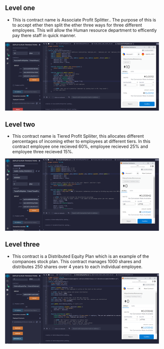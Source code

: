 ## Level one 

* This is contract name is Associate Profit Splitter.. The purpose of this is to accept ether then split the ether three ways for three different employees. This will allow the Human resource department to efficently pay there staff in quick manner. 

![Solidity1](Images/Solidity_1.PNG)


## Level two

* This contract name is Tiered Profit Spliiter, this allocates different percentages of incoming ether to employees at different tiers. In this contract employee one recieved 60%, employee recieved 25% and employee three recieved 15%. 

![Solidity1](Images/Solidity_3.PNG)


## Level three 

* This contract is a Distributed Equity Plan which is an example of the companoes stock plan. This contract manages 1000 shares and distributes 250 shares over 4 years to each individual employee.


![Solidity1](Images/Solidity_2.PNG)

